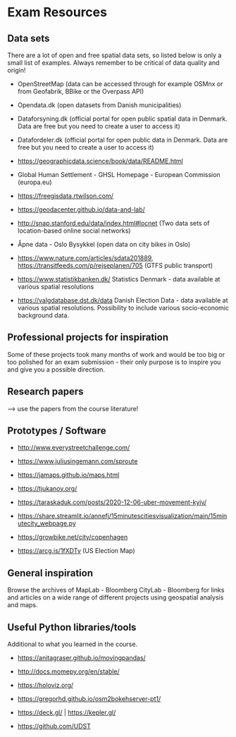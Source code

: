 # Exam Resources

## Data sets

There are a lot of open and free spatial data sets, so listed below is only a small list of examples. Always remember to be critical of data quality and origin!

* OpenStreetMap (data can be accessed through for example OSMnx or from Geofabrik, BBike or the Overpass API)

* Opendata.dk (open datasets from Danish municipalities)

* Dataforsyning.dk (official portal for open public spatial data in Denmark. Data are free but you need to create a user to access it)

* Datafordeler.dk (official portal for open public data in Denmark. Data are free but you need to create a user to access it)

* <https://geographicdata.science/book/data/README.html>

* Global Human Settlement - GHSL Homepage - European Commission (europa.eu)

* <https://freegisdata.rtwilson.com/>

* <https://geodacenter.github.io/data-and-lab/>

* <http://snap.stanford.edu/data/index.html#locnet> (Two data sets of location-based online social networks)

* Åpne data - Oslo Bysykkel (open data on city bikes in Oslo)

* <https://www.nature.com/articles/sdata201889>, <https://transitfeeds.com/p/rejseplanen/705> (GTFS public transport)

* <https://www.statistikbanken.dk/> Statistics Denmark - data available at various spatial resolutions

* <https://valgdatabase.dst.dk/data> Danish Election Data - data available at various spatial resolutions. Possibility to include various socio-economic background data.

## Professional projects for inspiration

Some of these projects took many months of work and would be too big or too polished for an exam submission - their only purpose is to inspire you and give you a possible direction.

## Research papers

--> use the papers from the course literature!

## Prototypes / Software

* <http://www.everystreetchallenge.com/>

* <https://www.juliusingemann.com/sproute>

* <https://jamaps.github.io/maps.html>

* <https://tjukanov.org/>

* <https://taraskaduk.com/posts/2020-12-06-uber-movement-kyiv/>

* <https://share.streamlit.io/annefj/15minutescitiesvisualization/main/15minutecity_webpage.py>

* <https://growbike.net/city/copenhagen>

* <https://arcg.is/1fXDTv> (US Election Map)

## General inspiration

Browse the archives of MapLab - Bloomberg CityLab - Bloomberg for links and articles on a wide range of different projects using geospatial analysis and maps.

## Useful Python libraries/tools

Additional to what you learned in the course.

* <https://anitagraser.github.io/movingpandas/>

* <http://docs.momepy.org/en/stable/>

* <https://holoviz.org/>

* <https://gregorhd.github.io/osm2bokehserver-pt1/>

* <https://deck.gl/> | <https://kepler.gl/>

* <https://github.com/UDST>
